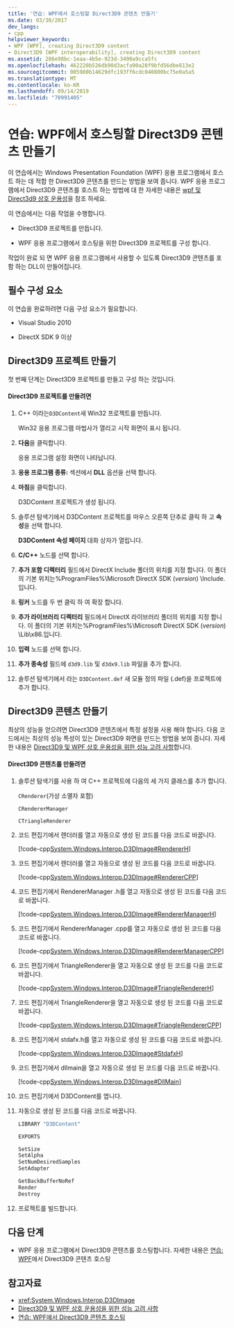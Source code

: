 ```yaml
---
title: '연습: WPF에서 호스팅할 Direct3D9 콘텐츠 만들기'
ms.date: 03/30/2017
dev_langs:
- cpp
helpviewer_keywords:
- WPF [WPF], creating Direct3D9 content
- Direct3D9 [WPF interoperability], creating Direct3D9 content
ms.assetid: 286e98bc-1eaa-4b5e-923d-3490a9cca5fc
ms.openlocfilehash: 462220b526db90d3acfa90a28f9bfd56dbe813e2
ms.sourcegitcommit: 005980b14629dfc193ff6cdc040800bc75e0a5a5
ms.translationtype: MT
ms.contentlocale: ko-KR
ms.lasthandoff: 09/14/2019
ms.locfileid: "70991405"
---
```

# <a name="walkthrough-creating-direct3d9-content-for-hosting-in-wpf"></a>연습: WPF에서 호스팅할 Direct3D9 콘텐츠 만들기
이 연습에서는 Windows Presentation Foundation (WPF) 응용 프로그램에서 호스트 하는 데 적합 한 Direct3D9 콘텐츠를 만드는 방법을 보여 줍니다. WPF 응용 프로그램에서 Direct3D9 콘텐츠를 호스트 하는 방법에 대 한 자세한 내용은 [wpf 및 Direct3d9 상호 운용성](wpf-and-direct3d9-interoperation.md)을 참조 하세요.

 이 연습에서는 다음 작업을 수행합니다.

- Direct3D9 프로젝트를 만듭니다.

- WPF 응용 프로그램에서 호스팅을 위한 Direct3D9 프로젝트를 구성 합니다.

 작업이 완료 되 면 WPF 응용 프로그램에서 사용할 수 있도록 Direct3D9 콘텐츠를 포함 하는 DLL이 만들어집니다.

## <a name="prerequisites"></a>필수 구성 요소
 이 연습을 완료하려면 다음 구성 요소가 필요합니다.

- Visual Studio 2010

- DirectX SDK 9 이상

## <a name="creating-the-direct3d9-project"></a>Direct3D9 프로젝트 만들기
 첫 번째 단계는 Direct3D9 프로젝트를 만들고 구성 하는 것입니다.

#### <a name="to-create-the-direct3d9-project"></a>Direct3D9 프로젝트를 만들려면

1. C++ 이라는`D3DContent`새 Win32 프로젝트를 만듭니다.

     Win32 응용 프로그램 마법사가 열리고 시작 화면이 표시 됩니다.

2. **다음**을 클릭합니다.

     응용 프로그램 설정 화면이 나타납니다.

3. **응용 프로그램 종류:** 섹션에서 **DLL** 옵션을 선택 합니다.

4. **마침**을 클릭합니다.

     D3DContent 프로젝트가 생성 됩니다.

5. 솔루션 탐색기에서 D3DContent 프로젝트를 마우스 오른쪽 단추로 클릭 하 고 **속성**을 선택 합니다.

     **D3DContent 속성 페이지** 대화 상자가 열립니다.

6. **C/C++**  노드를 선택 합니다.

7. **추가 포함 디렉터리** 필드에서 DirectX Include 폴더의 위치를 지정 합니다. 이 폴더의 기본 위치는%ProgramFiles%\Microsoft DirectX SDK (*version*) \Include.입니다.

8. **링커** 노드를 두 번 클릭 하 여 확장 합니다.

9. **추가 라이브러리 디렉터리** 필드에서 DirectX 라이브러리 폴더의 위치를 지정 합니다. 이 폴더의 기본 위치는%ProgramFiles%\Microsoft DirectX SDK (*version*) \Lib\x86.입니다.

10. **입력** 노드를 선택 합니다.

11. **추가 종속성** 필드에 `d3d9.lib` 및 `d3dx9.lib` 파일을 추가 합니다.

12. 솔루션 탐색기에서 라는 `D3DContent.def` 새 모듈 정의 파일 (.def)을 프로젝트에 추가 합니다.

## <a name="creating-the-direct3d9-content"></a>Direct3D9 콘텐츠 만들기
 최상의 성능을 얻으려면 Direct3D9 콘텐츠에서 특정 설정을 사용 해야 합니다. 다음 코드에서는 최상의 성능 특성이 있는 Direct3D9 화면을 만드는 방법을 보여 줍니다. 자세한 내용은 [Direct3D9 및 WPF 상호 운용성을 위한 성능 고려 사항](performance-considerations-for-direct3d9-and-wpf-interoperability.md)합니다.

#### <a name="to-create-the-direct3d9-content"></a>Direct3D9 콘텐츠를 만들려면

1. 솔루션 탐색기를 사용 하 여 C++ 프로젝트에 다음의 세 가지 클래스를 추가 합니다.

     `CRenderer`(가상 소멸자 포함)

     `CRendererManager`

     `CTriangleRenderer`

2. 코드 편집기에서 렌더러를 열고 자동으로 생성 된 코드를 다음 코드로 바꿉니다.

     [!code-cpp[System.Windows.Interop.D3DImage#RendererH](~/samples/snippets/cpp/VS_Snippets_Wpf/System.Windows.Interop.D3DImage/cpp/renderer.h#rendererh)]

3. 코드 편집기에서 렌더러를 열고 자동으로 생성 된 코드를 다음 코드로 바꿉니다.

     [!code-cpp[System.Windows.Interop.D3DImage#RendererCPP](~/samples/snippets/cpp/VS_Snippets_Wpf/System.Windows.Interop.D3DImage/cpp/renderer.cpp#renderercpp)]

4. 코드 편집기에서 RendererManager .h를 열고 자동으로 생성 된 코드를 다음 코드로 바꿉니다.

     [!code-cpp[System.Windows.Interop.D3DImage#RendererManagerH](~/samples/snippets/cpp/VS_Snippets_Wpf/System.Windows.Interop.D3DImage/cpp/renderermanager.h#renderermanagerh)]

5. 코드 편집기에서 RendererManager .cpp를 열고 자동으로 생성 된 코드를 다음 코드로 바꿉니다.

     [!code-cpp[System.Windows.Interop.D3DImage#RendererManagerCPP](~/samples/snippets/cpp/VS_Snippets_Wpf/System.Windows.Interop.D3DImage/cpp/renderermanager.cpp#renderermanagercpp)]

6. 코드 편집기에서 TriangleRenderer을 열고 자동으로 생성 된 코드를 다음 코드로 바꿉니다.

     [!code-cpp[System.Windows.Interop.D3DImage#TriangleRendererH](~/samples/snippets/cpp/VS_Snippets_Wpf/System.Windows.Interop.D3DImage/cpp/trianglerenderer.h#trianglerendererh)]

7. 코드 편집기에서 TriangleRenderer을 열고 자동으로 생성 된 코드를 다음 코드로 바꿉니다.

     [!code-cpp[System.Windows.Interop.D3DImage#TriangleRendererCPP](~/samples/snippets/cpp/VS_Snippets_Wpf/System.Windows.Interop.D3DImage/cpp/trianglerenderer.cpp#trianglerenderercpp)]

8. 코드 편집기에서 stdafx.h를 열고 자동으로 생성 된 코드를 다음 코드로 바꿉니다.

     [!code-cpp[System.Windows.Interop.D3DImage#StdafxH](~/samples/snippets/cpp/VS_Snippets_Wpf/System.Windows.Interop.D3DImage/cpp/stdafx.h#stdafxh)]

9. 코드 편집기에서 dllmain을 열고 자동으로 생성 된 코드를 다음 코드로 바꿉니다.

     [!code-cpp[System.Windows.Interop.D3DImage#DllMain](~/samples/snippets/cpp/VS_Snippets_Wpf/System.Windows.Interop.D3DImage/cpp/dllmain.cpp#dllmain)]

10. 코드 편집기에서 D3DContent를 엽니다.

11. 자동으로 생성 된 코드를 다음 코드로 바꿉니다.

    ```cpp
    LIBRARY "D3DContent"

    EXPORTS

    SetSize
    SetAlpha
    SetNumDesiredSamples
    SetAdapter

    GetBackBufferNoRef
    Render
    Destroy
    ```

12. 프로젝트를 빌드합니다.

## <a name="next-steps"></a>다음 단계

- WPF 응용 프로그램에서 Direct3D9 콘텐츠를 호스팅합니다. 자세한 내용은 [연습: WPF](walkthrough-hosting-direct3d9-content-in-wpf.md)에서 Direct3D9 콘텐츠 호스팅

## <a name="see-also"></a>참고자료

- <xref:System.Windows.Interop.D3DImage>
- [Direct3D9 및 WPF 상호 운용성을 위한 성능 고려 사항](performance-considerations-for-direct3d9-and-wpf-interoperability.md)
- [연습: WPF에서 Direct3D9 콘텐츠 호스팅](walkthrough-hosting-direct3d9-content-in-wpf.md)
